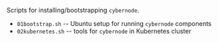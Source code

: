 Scripts for installing/bootstrapping `cybernode`.

* `01bootstrap.sh` -- Ubuntu setup for running `cybernode` components
* `02kubernetes.sh` -- tools for `cybernode` in Kubernetes cluster
